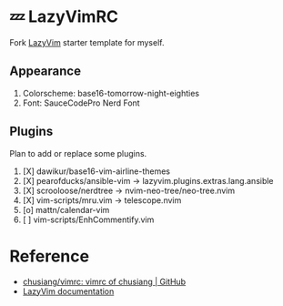 # 💤 LazyVimRC

Fork [LazyVim](https://github.com/LazyVim/LazyVim) starter template for myself.

## Appearance

1. Colorscheme: base16-tomorrow-night-eighties
1. Font: SauceCodePro Nerd Font

## Plugins

Plan to add or replace some plugins.

1. [X] dawikur/base16-vim-airline-themes
1. [X] pearofducks/ansible-vim -> lazyvim.plugins.extras.lang.ansible
1. [X] scrooloose/nerdtree -> nvim-neo-tree/neo-tree.nvim
1. [X] vim-scripts/mru.vim -> telescope.nvim
1. [o] mattn/calendar-vim
1. [ ] vim-scripts/EnhCommentify.vim

# Reference

* [chusiang/vimrc: vimrc of chusiang | GitHub](https://github.com/chusiang/vimrc)
* [LazyVim documentation](https://lazyvim.github.io/installation)
